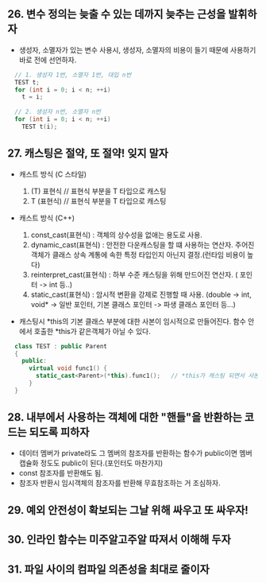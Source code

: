 
## 26. 변수 정의는 늦출 수 있는 데까지 늦추는 근성을 발휘하자
  
  - 생성자, 소멸자가 있는 변수 사용시, 생성자, 소멸자의 비용이 들기 때문에 사용하기 바로 전에 선언하자.
```cpp
  // 1. 생성자 1번, 소멸자 1번, 대입 n번
  TEST t;
  for (int i = 0; i < n; ++i)
    t = i;
  
  // 2. 생성자 n번, 소멸자 n번
  for (int i = 0; i < n; ++i)
    TEST t(i);
```

## 27. 캐스팅은 절약, 또 절약! 잊지 말자

  - 캐스트 방식 (C 스타일)
    1. (T) 표현식 // 표현식 부분을 T 타입으로 캐스팅
    2. T (표현식) // 표현식 부분을 T 타입으로 캐스팅
  
  - 캐스트 방식 (C++)
    1. const_cast<T>(표현식) : 객체의 상수성을 없애는 용도로 사용.
    2. dynamic_cast<T>(표현식) : 안전한 다운캐스팅을 할 떄 사용하는 연산자. 주어진 객체가 클래스 상속 계통에 속한 특정 타입인지 아닌지 결정.(런타임 비용이 높다)
    3. reinterpret_cast<T>(표현식) : 하부 수준 캐스팅을 위해 만드어진 연산자. ( 포인터 -> int 등..)
    4. static_cast<T>(표현식) : 암시적 변환을 강제로 진행할 때 사용. (double -> int, void* -> 일반 포인터, 기본 클래스 포인터 -> 파생 클래스 포인터 등...)
  
  - 캐스팅시 *this의 기본 클래스 부분에 대한 사본이 임시적으로 만들어진다. 함수 안에서 호출한 *this가 같은객체가 아닐 수 있다.
```cpp
  class TEST : public Parent
  {
    public:
      virtual void func1() {
        static_cast<Parent>(*this).func1();   // *this가 캐스팅 되면서 사본이 된다. 다른 객체의 func1() 호출.
      }
  }
```
  
## 28. 내부에서 사용하는 객체에 대한 "핸들"을 반환하는 코드는 되도록 피하자
  
  - 데이터 멤버가 private라도 그 멤버의 참조자를 반환하는 함수가 public이면 멤버 캡슐화 정도도 public이 된다.(포인터도 마찬가지)
  - const 참조자를 반환해도 됨.
  - 참조자 반환시 임시객체의 참조자를 반환해 무효참조하는 거 조심하자.
  
## 29. 예외 안전성이 확보되는 그날 위해 싸우고 또 싸우자!
## 30. 인라인 함수는 미주알고주알 따져서 이해해 두자
## 31. 파일 사이의 컴파일 의존성을 최대로 줄이자
